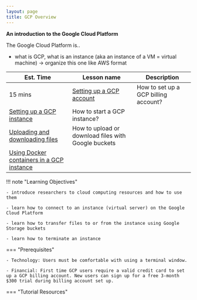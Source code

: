 ```yaml
---
layout: page
title: GCP Overview
---
```


**An introduction to the Google Cloud Platform**

The Google Cloud Platform is..

- what is GCP, what is an instance (aka an instance of a VM = virtual machine)
-> organize this one like AWS format


Est. Time | Lesson name | Description
--- | --- | ---
15 mins  | [Setting up a GCP account](./gcp1.md) | How to set up a GCP billing account?
  | [Setting up a GCP instance](./gcp2.md) | How to start a GCP instance?
  | [Uploading and downloading files](./gcp3.md) | How to upload or download files with Google buckets
  | [Using Docker containers in a GCP instance](./gcp4.md) |


!!! note "Learning Objectives"

    - introduce researchers to cloud computing resources and how to use them

    - learn how to connect to an instance (virtual server) on the Google Cloud Platform

    - learn how to transfer files to or from the instance using Google Storage buckets

    - learn how to terminate an instance

=== "Prerequisites"

    - Technology: Users must be comfortable with using a terminal window.

    - Financial: First time GCP users require a valid credit card to set up a GCP billing account. New users can sign up for a free 3-month $300 trial during billing account set up.

=== "Tutorial Resources"
